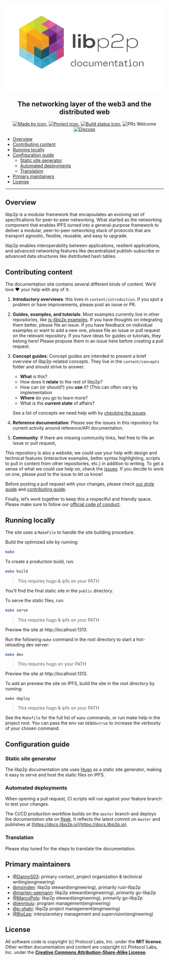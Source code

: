 <p align="center">
<img align="center" src="static/images/libp2p-docs-logo.png" width="615">
</p>

<div align="center">
<h2> The networking layer of the web3 and the distributed web</h2>

[![Made by icon.](https://img.shields.io/badge/made%20by-Protocol%20Labs-blue.svg?style=flat-square)](https://protocol.ai/)
[![Project icon.](https://img.shields.io/badge/project-libp2p-lightgrey)](https://libp2p.io/)
[![Build status icon.](https://img.shields.io/circleci/project/github/ipfs/ipfs-docs/master.svg?style=flat-square)](https://circleci.com/gh/ipfs/ipfs-docs)
![PRs Welcome](https://img.shields.io/badge/PRs-welcome-brightgreen.svg)
[![Discuss](https://img.shields.io/discourse/https/discuss.libp2p.io/posts.svg?style=flat-square)](https://discuss.libp2p.io)
</div>

<!-- TOC -->
- [Overview](#overview)
- [Contributing content](#contributing-content)
- [Running locally](#running-locally)
- [Configuration guide](#configuration-guide)
  - [Static site generator](#static-site-generator)
  - [Automated deployments](#automated-deployments)
  - [Translation](#translation)
- [Primary maintainers](#primary-maintainers)
- [License](#license)
<!-- /TOC -->

---

## Overview

libp2p is a modular framework that encapsulates an evolving set of specifications for peer-to-peer networking. What started as the networking component that enables IPFS turned into a general-purpose framework to deliver a modular, peer-to-peer networking stack of protocols that are transport agnostic, flexible, reusable, and easy to upgrade.

libp2p enables interoperability between applications, resilient applications, and advanced networking features like decentralized publish-subscribe or advanced data structures like distributed hash tables.

## Contributing content

The documentation site contains several different kinds of content. We’d love ❤️ your help with any of it:

1. **Introductory overviews**: this lives in `content/introduction`. If you spot a problem or have improvements, please post an issue or PR.

2. **Guides, examples, and tutorials**: Most examples currently live in other repositories, like [js-libp2p examples](https://github.com/libp2p/js-libp2p/tree/master/examples). If you have thoughts on integrating them better, please file an issue. If you have feedback on individual examples or want to add a new one, please file an issue or pull request on the relevant repository. If you have ideas for guides or tutorials, they belong here! Please propose them in an issue here before creating a pull request.

3. **Concept guides**: Concept guides are intended to present a brief overview of libp2p-related concepts. They live in the `content/concepts` folder and should strive to answer:

    - **What** is this?
    - How does it **relate** to the rest of libp2p?
    - How can (or should?) you **use** it? (This can often vary by implementation
    - **Where** do you go to learn more?
    - What is the **current state** of affairs?

    See a list of concepts we need help with by [checking the issues](https://github.com/libp2p/docs/issues?utf8=✓&q=is%3Aissue+is%3Aopen+label%3Acontent+concept).

4. **Reference documentation**: Please see the issues in this repository for current activity around reference/API documentation.

5. **Community**: If there are missing community links, feel free to file an issue or pull request,

This repository is also a website; we could use your help with design and technical features (interactive examples, better syntax highlighting, scripts to pull in content from other repositories, etc.) in addition to writing. To get a sense of what we could use help on, check the [issues](https://github.com/libp2p/docs/issues). If you decide to work on one, please post to the issue to let us know!

Before posting a pull request with your changes, please check [our style guide](https://github.com/ipfs/community/blob/master/DOCS_STYLEGUIDE.md) and [contributing guide](https://github.com/libp2p/community/blob/master/CONTRIBUTE.md).

Finally, let’s work together to keep this a respectful and friendly space. Please make sure to follow our [official code of conduct](https://github.com/ipfs/community/blob/master/code-of-conduct.md).

## Running locally

The site uses a `MakeFile` to handle the site building procedure.

Build the optimized site by running:

```bash
make
```

To create a production build, run:

```bash
make build
```
> This requires hugo & ipfs on your PATH

You’ll find the final static site in the `public` directory.

To serve the static files, run:

```bash
make serve
```
> This requires hugo & ipfs on your PATH

Preview the site at http://localhost:1313.

Run the following `make` command in the root directory to start a hot-reloading dev server:

```bash
make dev
```
> This requires hugo on your PATH

Preview the site at http://localhost:1313.

To add an preview the site on IPFS, build the site in the root directory by running:

```
make deploy
```
> This requires hugo & ipfs on your PATH

See the `Makefile` for the full list of `make` commands, or run make help in the project root. You can pass the env var `DEBUG=true` to increase the verbosity of your chosen command.

## Configuration guide

### Static site generator

The libp2p documentation site uses [Hugo](https://gohugo.io/)
as a static site generator, making it easy to serve and host the static files on IPFS.

### Automated deployments

When opening a pull request, CI scripts will run against your feature branch to test your changes.

The CI/CD production workflow builds on the `master` branch and deploys the documentation site on [fleek](https://fleek.co/). 
It reflects the latest commit on `master` and publishes at [https://docs.libp2p.io](https://docs.libp2p.io).

### Translation

Please stay tuned for the steps to translate the documentation.

## Primary maintainers

- [@DannyS03](https://github.com/DannyS03): primary contact, project organization & technical writing(engineering)
- [@mxinden](https://github.com/mxinden): libp2p steward(engineering), primarily rust-libp2p
- [@marten-seemann](https://github.com/marten-seemann): libp2p steward(engineering), primarily go-libp2p
- [@MarcoPolo](https://github.com/MarcoPolo): libp2p steward(engineering), primarily go-libp2p
- [@jennijuju](https://github.com/jennijuju): program management(engineering)
- [@p-shahi](https://github.com/p-shahi): libp2p project management(engineering)
- [@BigLep](https://github.com/BigLep): interplanetary management and supervision(engineering)

## License

All software code is copyright (c) Protocol Labs, Inc. under the **MIT license**. Other written documentation and content are copyright (c) Protocol Labs, Inc. under the [**Creative Commons Attribution-Share-Alike License**](https://creativecommons.org/licenses/by/4.0/).

